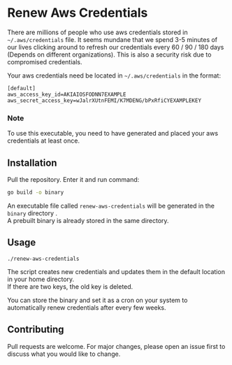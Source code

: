 # Renew Aws Credentials

There are millions of people who use aws credentials stored in `~/.aws/credentials` file. It seems mundane that we spend 3-5 minutes of our lives clicking around to refresh our credentials every 60 / 90 / 180 days (Depends on different organizations). This is also a security risk due to compromised credentials.

Your aws credentials need be located in `~/.aws/credentials` in the format:
```
[default]
aws_access_key_id=AKIAIOSFODNN7EXAMPLE
aws_secret_access_key=wJalrXUtnFEMI/K7MDENG/bPxRfiCYEXAMPLEKEY
```

### Note
To use this executable, you need to have generated and placed your aws credentials at least once.

## Installation

Pull the repository. Enter it and run command:

```bash
go build -o binary
```
An executable file called `renew-aws-credentials` will be generated in the `binary` directory .
<br> 
A prebuilt binary is already stored in the same directory.

## Usage

```
./renew-aws-credentials
```

The script creates new credentials and updates them in the default location in your home directory.  <br /> 
If there are two keys, the old key is deleted. 

You can store the binary and set it as a cron on your system to automatically renew credentials after every few weeks.

## Contributing
Pull requests are welcome. For major changes, please open an issue first to discuss what you would like to change.
